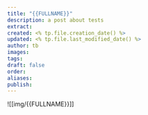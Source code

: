 ```yaml
---
title: "{{FULLNAME}}"
description: a post about tests
extract: 
created: <% tp.file.creation_date() %>
updated: <% tp.file.last_modified_date() %>
author: tb
images: 
tags: 
draft: false
order: 
aliases: 
publish: 
---
```



![[img/{{FULLNAME}}]]
